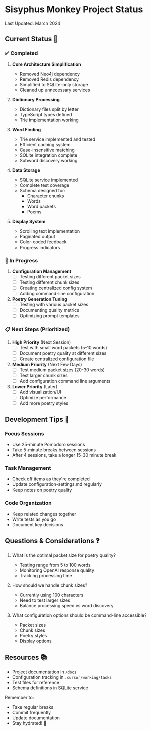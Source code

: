 # Sisyphus Monkey Project Status
Last Updated: March 2024

## Current Status 🎯

### ✅ Completed
1. **Core Architecture Simplification**
   - Removed Neo4j dependency
   - Removed Redis dependency
   - Simplified to SQLite-only storage
   - Cleaned up unnecessary services

2. **Dictionary Processing**
   - Dictionary files split by letter
   - TypeScript types defined
   - Trie implementation working

3. **Word Finding**
   - Trie service implemented and tested
   - Efficient caching system
   - Case-insensitive matching
   - SQLite integration complete
   - Subword discovery working

4. **Data Storage**
   - SQLite service implemented
   - Complete test coverage
   - Schema designed for:
     - Character chunks
     - Words
     - Word packets
     - Poems

5. **Display System**
   - Scrolling text implementation
   - Paginated output
   - Color-coded feedback
   - Progress indicators

### 🚧 In Progress
1. **Configuration Management**
   - [ ] Testing different packet sizes
   - [ ] Testing different chunk sizes
   - [ ] Creating centralized config system
   - [ ] Adding command-line configuration

2. **Poetry Generation Tuning**
   - [ ] Testing with various packet sizes
   - [ ] Documenting quality metrics
   - [ ] Optimizing prompt templates

### 📋 Next Steps (Prioritized)

1. **High Priority** (Next Session)
   - [ ] Test with small word packets (5-10 words)
   - [ ] Document poetry quality at different sizes
   - [ ] Create centralized configuration file

2. **Medium Priority** (Next Few Days)
   - [ ] Test medium packet sizes (20-30 words)
   - [ ] Test larger chunk sizes
   - [ ] Add configuration command line arguments

3. **Lower Priority** (Later)
   - [ ] Add visualization/UI
   - [ ] Optimize performance
   - [ ] Add more poetry styles

## Development Tips 🧠

### Focus Sessions
- Use 25-minute Pomodoro sessions
- Take 5-minute breaks between sessions
- After 4 sessions, take a longer 15-30 minute break

### Task Management
- Check off items as they're completed
- Update configuration-settings.md regularly
- Keep notes on poetry quality

### Code Organization
- Keep related changes together
- Write tests as you go
- Document key decisions

## Questions & Considerations ❓
1. What is the optimal packet size for poetry quality?
   - Testing range from 5 to 100 words
   - Monitoring OpenAI response quality
   - Tracking processing time

2. How should we handle chunk sizes?
   - Currently using 100 characters
   - Need to test larger sizes
   - Balance processing speed vs word discovery

3. What configuration options should be command-line accessible?
   - Packet sizes
   - Chunk sizes
   - Poetry styles
   - Display options

## Resources 📚
- Project documentation in `/docs`
- Configuration tracking in `.cursor/working/tasks`
- Test files for reference
- Schema definitions in SQLite service

Remember to:
- Take regular breaks
- Commit frequently
- Update documentation
- Stay hydrated! 🚰 